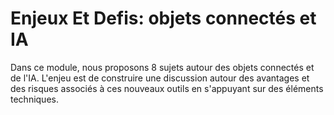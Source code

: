 # Enjeux Et Defis: objets connectés et IA

Dans ce module, nous proposons 8 sujets autour des objets connectés et de l'IA. L'enjeu est de construire une discussion autour des avantages et des risques associés à ces nouveaux outils en s'appuyant sur des éléments techniques.